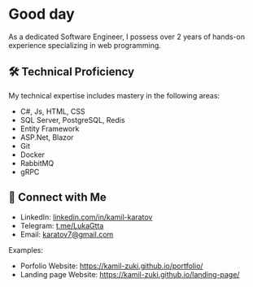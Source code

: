 # Good day 
As a dedicated Software Engineer, I possess over 2 years of hands-on experience specializing in web programming.

## 🛠 Technical Proficiency
My technical expertise includes mastery in the following areas:
- C#, Js, HTML, CSS
- SQL Server, PostgreSQL, Redis
- Entity Framework
- ASP.Net, Blazor
- Git
- Docker
- RabbitMQ
- gRPC

## 🔗 Connect with Me
- LinkedIn: [linkedin.com/in/kamil-karatov](https://www.linkedin.com/in/kamil-karatov/)
- Telegram: [t.me/LukaGtta](https://t.me/LukaGtta)
- Email: karatov7@gmail.com

Examples:
- Porfolio Website: https://kamil-zuki.github.io/portfolio/
- Landing page Website: https://kamil-zuki.github.io/landing-page/
